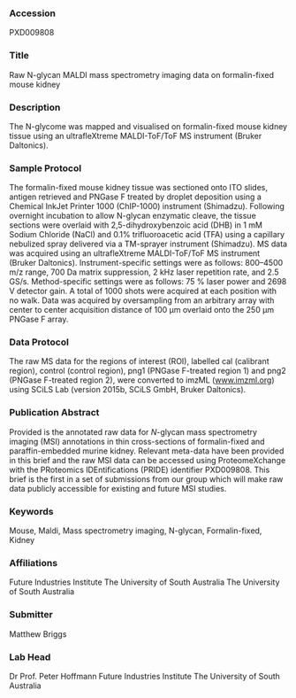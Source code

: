 ### Accession
PXD009808

### Title
Raw N-glycan MALDI mass spectrometry imaging data on formalin-fixed mouse kidney

### Description
The N-glycome was mapped and visualised on formalin-fixed mouse kidney tissue using an ultrafleXtreme MALDI-ToF/ToF MS instrument (Bruker Daltonics).

### Sample Protocol
The formalin-fixed mouse kidney tissue was sectioned onto ITO slides, antigen retrieved and PNGase F treated by droplet deposition using a Chemical InkJet Printer 1000 (ChIP-1000) instrument (Shimadzu). Following overnight incubation to allow N-glycan enzymatic cleave, the tissue sections were overlaid with 2,5-dihydroxybenzoic acid (DHB) in 1 mM Sodium Chloride (NaCl) and 0.1% trifluoroacetic acid (TFA) using a capillary nebulized spray delivered via a TM-sprayer instrument (Shimadzu). MS data was acquired using an ultrafleXtreme MALDI-ToF/ToF MS instrument (Bruker Daltonics). Instrument-specific settings were as follows: 800–4500 m/z range, 700 Da matrix suppression, 2 kHz laser repetition rate, and 2.5 GS/s. Method-specific settings were as follows: 75 % laser power and 2698 V detector gain. A total of 1000 shots were acquired at each position with no walk. Data was acquired by oversampling from an arbitrary array with center to center acquisition distance of 100 μm overlaid onto the 250 μm PNGase F array.

### Data Protocol
The raw MS data for the regions of interest (ROI), labelled cal (calibrant region), control (control region), png1 (PNGase F-treated region 1) and png2 (PNGase F-treated region 2), were converted to imzML (www.imzml.org) using SCiLS Lab (version 2015b, SCiLS GmbH, Bruker Daltonics).

### Publication Abstract
Provided is the annotated raw data for <i>N</i>-glycan mass spectrometry imaging (MSI) annotations in thin cross-sections of formalin-fixed and paraffin-embedded murine kidney. Relevant meta-data have been provided in this brief and the raw MSI data can be accessed using ProteomeXchange with the PRoteomics IDEntifications (PRIDE) identifier PXD009808. This brief is the first in a set of submissions from our group which will make raw data publicly accessible for existing and future MSI studies.

### Keywords
Mouse, Maldi, Mass spectrometry imaging, N-glycan, Formalin-fixed, Kidney

### Affiliations
Future Industries Institute The University of South Australia
The University of South Australia

### Submitter
Matthew Briggs

### Lab Head
Dr Prof. Peter Hoffmann
Future Industries Institute The University of South Australia



